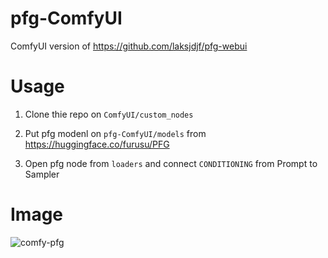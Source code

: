 # pfg-ComfyUI
ComfyUI version of https://github.com/laksjdjf/pfg-webui

# Usage
1. Clone thie repo on ```ComfyUI/custom_nodes```

2. Put pfg modenl on ```pfg-ComfyUI/models``` from https://huggingface.co/furusu/PFG

3. Open pfg node from ```loaders``` and connect ```CONDITIONING``` from Prompt to Sampler

# Image
![comfy-pfg](https://github.com/laksjdjf/pfg-ComfyUI/assets/22386664/a7fd1b5d-8080-419a-9f1a-f7d564c40298)
